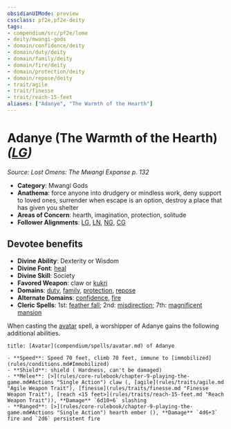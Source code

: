 ```yaml
---
obsidianUIMode: preview
cssclass: pf2e,pf2e-deity
tags:
- compendium/src/pf2e/lome
- deity/mwangi-gods
- domain/confidence/deity
- domain/duty/deity
- domain/family/deity
- domain/fire/deity
- domain/protection/deity
- domain/repose/deity
- trait/agile
- trait/finesse
- trait/reach-15-feet
aliases: ["Adanye", "The Warmth of the Hearth"]
---
```

# Adanye (The Warmth of the Hearth) *([LG](rules/traits/lg-b1.md "Lawful Good Alignment Trait"))*  
*Source: Lost Omens: The Mwangi Expanse p. 132*  

- **Category**: Mwangi Gods
- **Anathema**: force anyone into drudgery or mindless work, deny support to loved ones, surrender when escape is an option, destroy a place that has given you shelter
- **Areas of Concern**: hearth, imagination, protection, solitude
- **Follower Alignments**: [LG](rules/traits/lg-b1.md "Lawful Good Alignment Trait"), [LN](rules/traits/ln-b1.md "Lawful Neutral Alignment Trait"), [NG](rules/traits/ng-b1.md "Neutral Good Alignment Trait"), [CG](rules/traits/cg-b1.md "Chaotic Good Alignment Trait")

## Devotee benefits

- **Divine Ability**: Dexterity or Wisdom
- **Divine Font**: [heal](heal.md)
- **Divine Skill**: Society
- **Favored Weapon**: claw or [kukri](kukri.md)
- **Domains**: [duty](Reference/Compendium/Setting/domains.md#Duty), [family](Reference/Compendium/Setting/domains.md#Family), [protection](Reference/Compendium/Setting/domains.md#Protection), [repose](Reference/Compendium/Setting/domains.md#Repose)
- **Alternate Domains**: [confidence](Reference/Compendium/Setting/domains.md#Confidence), [fire](Reference/Compendium/Setting/domains.md#Fire)
- **Cleric Spells**: 1st: [feather fall](feather-fall.md); 2nd: [misdirection](misdirection.md); 7th: [magnificent mansion](magnificent-mansion.md)

When casting the [avatar](avatar.md) spell, a worshipper of Adanye gains the following additional abilities.

```ad-embed-avatar
title: [Avatar](compendium/spells/avatar.md) of Adanye

- **Speed**: Speed 70 feet, climb 70 feet, immune to [immobilized](rules/conditions.md#Immobilized)
- **Shield**: shield ( Hardness, can't be damaged)
- **Melee**: [>](rules/core-rulebook/chapter-9-playing-the-game.md#Actions "Single Action") claw (, [agile](rules/traits/agile.md "Agile Weapon Trait"), [finesse](rules/traits/finesse.md "Finesse Weapon Trait"), [reach <15 feet>](rules/traits/reach-15-feet.md "Reach Weapon Trait")), **Damage** `6d10+6` slashing 
- **Ranged**: [>](rules/core-rulebook/chapter-9-playing-the-game.md#Actions "Single Action") hearth ember (), **Damage** `4d6+3` fire and `2d6` persistent fire 
```